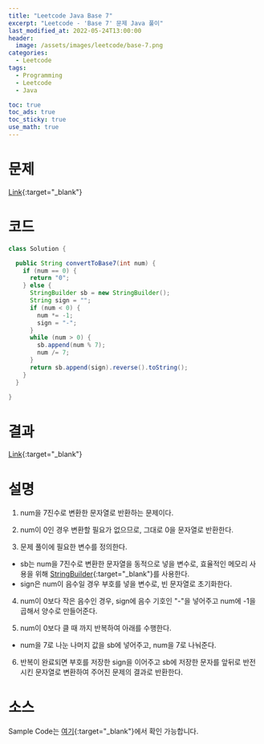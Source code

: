 ```yaml
---
title: "Leetcode Java Base 7"
excerpt: "Leetcode - 'Base 7' 문제 Java 풀이"
last_modified_at: 2022-05-24T13:00:00
header:
  image: /assets/images/leetcode/base-7.png
categories:
  - Leetcode
tags:
  - Programming
  - Leetcode
  - Java

toc: true
toc_ads: true
toc_sticky: true
use_math: true
---
```

# 문제
[Link](https://leetcode.com/problems/base-7/){:target="_blank"}

# 코드
```java
class Solution {

  public String convertToBase7(int num) {
    if (num == 0) {
      return "0";
    } else {
      StringBuilder sb = new StringBuilder();
      String sign = "";
      if (num < 0) {
        num *= -1;
        sign = "-";
      }
      while (num > 0) {
        sb.append(num % 7);
        num /= 7;
      }
      return sb.append(sign).reverse().toString();
    }
  }

}
```

# 결과
[Link](https://leetcode.com/submissions/detail/705875657/){:target="_blank"}

# 설명
1. num을 7진수로 변환한 문자열로 반환하는 문제이다.

2. num이 0인 경우 변환할 필요가 없으므로, 그대로 0을 문자열로 반환한다.

3. 문제 풀이에 필요한 변수를 정의한다.
- sb는 num을 7진수로 변환한 문자열을 동적으로 넣을 변수로, 효율적인 메모리 사용을 위해 [StringBuilder](https://docs.oracle.com/javase/tutorial/java/data/buffers.html){:target="_blank"}를 사용한다.
- sign은 num이 음수일 경우 부호를 넣을 변수로, 빈 문자열로 초기화한다.

4. num이 0보다 작은 음수인 경우, sign에 음수 기호인 "-"을 넣어주고 num에 -1을 곱해서 양수로 만들어준다.

5. num이 0보다 클 때 까지 반복하여 아래를 수행한다.
- num을 7로 나눈 나머지 값을 sb에 넣어주고, num을 7로 나눠준다.

6. 반복이 완료되면 부호를 저장한 sign을 이어주고 sb에 저장한 문자를 앞뒤로 반전시킨 문자열로 변환하여 주어진 문제의 결과로 반환한다.

# 소스
Sample Code는 [여기](https://github.com/GracefulSoul/leetcode/blob/master/src/main/java/gracefulsoul/problems/NextGreaterElementII.java){:target="_blank"}에서 확인 가능합니다.